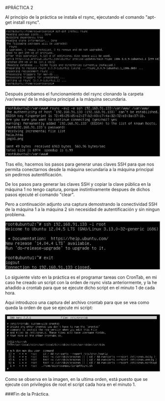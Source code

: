 #PRÁCTICA 2

Al principio de la práctica se instala el rsync, ejecutando el comando "apt-get install rsync".

![imagen](InstalacionRsync.png)

Después probamos el funcionamiento del rsync clonando la carpeta /var/www/ de la máquina principal a la máquina secundaria.

![imagen](ComandoRsync.png)

Tras ello, hacemos los pasos para generar unas claves SSH para que nos permita conectarnos desde la máquina secundaria a la máquina principal sin pedirnos autentificación.

De los pasos para generar las claves SSH y copiar la clave pública en la máquina 1 no tengo captura, porque instintivamente despues de dichos pasos ejecuté el comando "clear".

Pero a continuación adjunto una captura demostrando la conectividad SSH de la máquina 1 a la máquina 2 sin necesidad de autentificación y sin ningun problema.

![imagen](ConectarM2aM1.png)

Lo siguiente visto en la práctica es el programar tareas con CronTab, en mi caso he creado un script con la orden de rsync vista anteriormente, y la he añadido a crontab para que se ejecute dicho script en el minuto 1 de cada hora.

Aqui introduzco una captura del archivo crontab para que se vea como queda la orden de que se ejecute mi script:

![imagen](NanoCrontab.png)

Como se observa en la imagen, en la ultima orden, está puesto que se ejecute con privilegios de root el script cada hora en el minuto 1.

###Fin de la Práctica.




